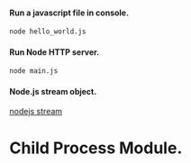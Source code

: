 #### Run a javascript file in console.

```bash
node hello_world.js
```

#### Run Node HTTP server.

```bash
node main.js
```

#### Node.js stream object.

[nodejs stream](./stream)





# Child Process Module.
